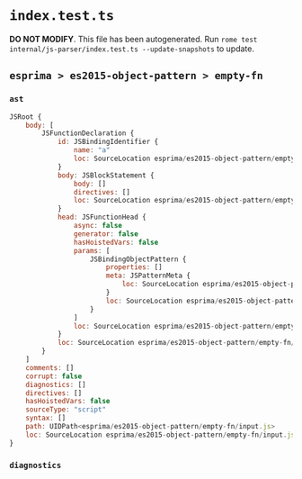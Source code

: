 # `index.test.ts`

**DO NOT MODIFY**. This file has been autogenerated. Run `rome test internal/js-parser/index.test.ts --update-snapshots` to update.

## `esprima > es2015-object-pattern > empty-fn`

### `ast`

```javascript
JSRoot {
	body: [
		JSFunctionDeclaration {
			id: JSBindingIdentifier {
				name: "a"
				loc: SourceLocation esprima/es2015-object-pattern/empty-fn/input.js 1:9-1:10 (a)
			}
			body: JSBlockStatement {
				body: []
				directives: []
				loc: SourceLocation esprima/es2015-object-pattern/empty-fn/input.js 1:15-1:17
			}
			head: JSFunctionHead {
				async: false
				generator: false
				hasHoistedVars: false
				params: [
					JSBindingObjectPattern {
						properties: []
						meta: JSPatternMeta {
							loc: SourceLocation esprima/es2015-object-pattern/empty-fn/input.js 1:11-1:13
						}
						loc: SourceLocation esprima/es2015-object-pattern/empty-fn/input.js 1:11-1:13
					}
				]
				loc: SourceLocation esprima/es2015-object-pattern/empty-fn/input.js 1:10-1:14
			}
			loc: SourceLocation esprima/es2015-object-pattern/empty-fn/input.js 1:0-1:17
		}
	]
	comments: []
	corrupt: false
	diagnostics: []
	directives: []
	hasHoistedVars: false
	sourceType: "script"
	syntax: []
	path: UIDPath<esprima/es2015-object-pattern/empty-fn/input.js>
	loc: SourceLocation esprima/es2015-object-pattern/empty-fn/input.js 1:0-2:0
}
```

### `diagnostics`

```

```
